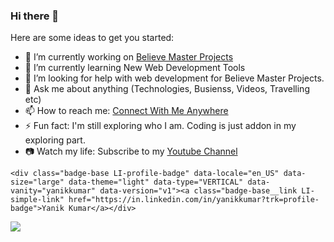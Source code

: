 <script src="https://platform.linkedin.com/badges/js/profile.js" async defer type="text/javascript"></script>

### Hi there 👋

Here are some ideas to get you started:

- 🔭 I’m currently working on <a href="believemaster.com">Believe Master Projects</a>
- 🌱 I’m currently learning New Web Development Tools
- 🤔 I’m looking for help with web development for Believe Master Projects.
- 💬 Ask me about anything (Technologies, Busienss, Videos, Travelling etc)
- 📫 How to reach me: <a href="https://linktr.ee/yanikkumar" target="_blank">Connect With Me Anywhere</a>
- ⚡ Fun fact: I'm still exploring who I am. Coding is just addon in my exploring part.
- 📷 Watch my life: Subscribe to my <a href="https://ytube.io/3Ekw">Youtube Channel</a>

<!--
**believemaster/believemaster** is a ✨ _special_ ✨ repository because its `README.md` (this file) appears on your GitHub profile.

Here are some ideas to get you started:

- 🔭 I’m currently working on ...
- 🌱 I’m currently learning ...
- 👯 I’m looking to collaborate on ...
- 🤔 I’m looking for help with ...
- 💬 Ask me about ...
- 📫 How to reach me: ...
- 😄 Pronouns: ...
- ⚡ Fun fact: ...
-->

```
<div class="badge-base LI-profile-badge" data-locale="en_US" data-size="large" data-theme="light" data-type="VERTICAL" data-vanity="yanikkumar" data-version="v1"><a class="badge-base__link LI-simple-link" href="https://in.linkedin.com/in/yanikkumar?trk=profile-badge">Yanik Kumar</a></div>
```

![](https://komarev.com/ghpvc/?username=believemaster)
